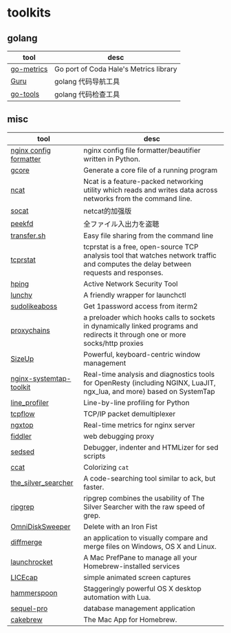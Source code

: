 # toolkits

## golang
 tool | desc
 ---  | ---
[go-metrics](https://github.com/rcrowley/go-metrics) | Go port of Coda Hale's Metrics library
[Guru](http://golang.org/s/using-guru) | golang 代码导航工具
[go-tools](https://github.com/dominikh/go-tools#tools) | golang 代码检查工具



## misc
tool | desc
---  | ---
[nginx config formatter](https://github.com/1connect/nginx-config-formatter) | nginx config file formatter/beautifier written in Python.
[gcore](https://www.linux.org/docs/man1/gcore.html) | Generate a core file of a running program
[ncat](https://nmap.org/ncat) | Ncat is a feature-packed networking utility which reads and writes data across networks from the command line.
[socat](https://linux.die.net/man/1/socat) | netcat的加强版
[peekfd](https://linux.die.net/man/1/peekfd) | 全ファイル入出力を盗聴
[transfer.sh](https://transfer.sh/) | Easy file sharing from the command line
[tcprstat](https://www.percona.com/docs/wiki/tcprstat_start.html) | tcprstat is a free, open-source TCP analysis tool that watches network traffic and computes the delay between requests and responses.
[hping](http://www.hping.org/) | Active Network Security Tool
[lunchy](https://github.com/eddiezane/lunchy) | A friendly wrapper for launchctl
[sudolikeaboss](https://github.com/ravenac95/sudolikeaboss) | Get 1password access from iterm2
[proxychains](https://github.com/rofl0r/proxychains-ng) | a preloader which hooks calls to sockets in dynamically linked programs and redirects it through one or more socks/http proxies
[SizeUp](http://www.irradiatedsoftware.com/sizeup/) | Powerful, keyboard-centric window management
[nginx-systemtap-toolkit](https://github.com/openresty/openresty-systemtap-toolkit) | Real-time analysis and diagnostics tools for OpenResty (including NGINX, LuaJIT, ngx_lua, and more) based on SystemTap
[line_profiler](https://github.com/rkern/line_profiler) | Line-by-line profiling for Python
[tcpflow](https://github.com/simsong/tcpflow) | TCP/IP packet demultiplexer
[ngxtop](https://github.com/lebinh/ngxtop) | Real-time metrics for nginx server
[fiddler](http://www.telerik.com/fiddler) | web debugging proxy
[sedsed](https://github.com/aureliojargas/sedsed) | Debugger, indenter and HTMLizer for sed scripts
[ccat](https://github.com/jingweno/ccat) | Colorizing `cat`
[the_silver_searcher](https://github.com/ggreer/the_silver_searcher) | A code-searching tool similar to ack, but faster.
[ripgrep](https://github.com/BurntSushi/ripgrep) | ripgrep combines the usability of The Silver Searcher with the raw speed of grep.
[OmniDiskSweeper](https://www.omnigroup.com/more) | Delete with an Iron Fist
[diffmerge](https://sourcegear.com/diffmerge/) | an application to visually compare and merge files on Windows, OS X and Linux.
[launchrocket](https://github.com/jimbojsb/launchrocket) | A Mac PrefPane to manage all your Homebrew-installed services
[LICEcap](https://www.cockos.com/licecap/) | simple animated screen captures
[hammerspoon](http://www.hammerspoon.org/) | Staggeringly powerful OS X desktop automation with Lua.
[sequel-pro](https://www.sequelpro.com/) | database management application
[cakebrew](https://www.cakebrew.com/) | The Mac App for Homebrew.
